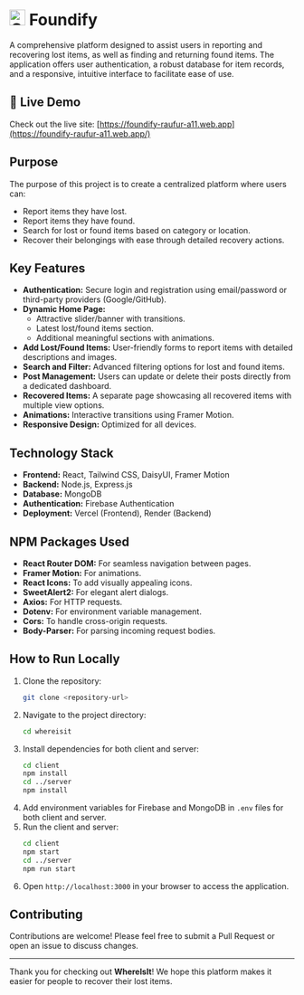 # <img src="https://i.ibb.co.com/H46zND8/foundify-05.png" alt="Crowdcube Icon" width="28" height="28"> Foundify

A comprehensive platform designed to assist users in reporting and recovering lost items, as well as finding and returning found items. The application offers user authentication, a robust database for item records, and a responsive, intuitive interface to facilitate ease of use.

## 🚀 **Live Demo**

Check out the live site: [https://foundify-raufur-a11.web.app](https://foundify-raufur-a11.web.app/)

## Purpose

The purpose of this project is to create a centralized platform where users can:

- Report items they have lost.
- Report items they have found.
- Search for lost or found items based on category or location.
- Recover their belongings with ease through detailed recovery actions.

## Key Features

- **Authentication:** Secure login and registration using email/password or third-party providers (Google/GitHub).
- **Dynamic Home Page:**
  - Attractive slider/banner with transitions.
  - Latest lost/found items section.
  - Additional meaningful sections with animations.
- **Add Lost/Found Items:** User-friendly forms to report items with detailed descriptions and images.
- **Search and Filter:** Advanced filtering options for lost and found items.
- **Post Management:** Users can update or delete their posts directly from a dedicated dashboard.
- **Recovered Items:** A separate page showcasing all recovered items with multiple view options.
- **Animations:** Interactive transitions using Framer Motion.
- **Responsive Design:** Optimized for all devices.

## Technology Stack

- **Frontend:** React, Tailwind CSS, DaisyUI, Framer Motion
- **Backend:** Node.js, Express.js
- **Database:** MongoDB
- **Authentication:** Firebase Authentication
- **Deployment:** Vercel (Frontend), Render (Backend)

## NPM Packages Used

- **React Router DOM:** For seamless navigation between pages.
- **Framer Motion:** For animations.
- **React Icons:** To add visually appealing icons.
- **SweetAlert2:** For elegant alert dialogs.
- **Axios:** For HTTP requests.
- **Dotenv:** For environment variable management.
- **Cors:** To handle cross-origin requests.
- **Body-Parser:** For parsing incoming request bodies.

## How to Run Locally

1. Clone the repository:
   ```bash
   git clone <repository-url>
   ```
2. Navigate to the project directory:
   ```bash
   cd whereisit
   ```
3. Install dependencies for both client and server:
   ```bash
   cd client
   npm install
   cd ../server
   npm install
   ```
4. Add environment variables for Firebase and MongoDB in `.env` files for both client and server.
5. Run the client and server:
   ```bash
   cd client
   npm start
   cd ../server
   npm run start
   ```
6. Open `http://localhost:3000` in your browser to access the application.

## Contributing

Contributions are welcome! Please feel free to submit a Pull Request or open an issue to discuss changes.

---

Thank you for checking out **WhereIsIt**! We hope this platform makes it easier for people to recover their lost items.
